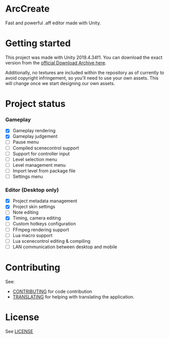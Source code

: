 # ArcCreate

Fast and powerful .aff editor made with Unity.

# Getting started

This project was made with Unity 2019.4.34f1. You can download the exact version from the [official Download Archive here](https://unity.com/releases/editor/archive).

Additionally, no textures are included within the repository as of currently to avoid copyright infringement, so you'll need to use your own assets. This will change once we start designing our own assets.

# Project status

### Gameplay
- [x] Gameplay rendering
- [x] Gameplay judgement
- [ ] Pause menu
- [ ] Compiled scenecontrol support
- [ ] Support for controller input
- [ ] Level selection menu
- [ ] Level management menu
- [ ] Import level from package file
- [ ] Settings menu

### Editor (Desktop only)
- [x] Project metadata management
- [x] Project skin settings
- [ ] Note editing
- [x] Timing, camera editing
- [ ] Custom hotkeys configuration
- [ ] FFmpeg rendering support
- [ ] Lua macro support
- [ ] Lua scenecontrol editing & compiling
- [ ] LAN communication between desktop and mobile

# Contributing

See:
- [CONTRIBUTING](CONTRIBUTING.md) for code contribution
- [TRANSLATING](TRANSLATING.md) for helping with translating the application.

# License

See [LICENSE](LICENSE.md)
